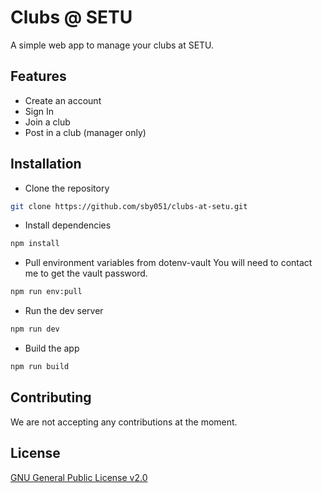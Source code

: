 # Clubs @ SETU

A simple web app to manage your clubs at SETU.

## Features
- Create an account
- Sign In
- Join a club
- Post in a club (manager only)
  
## Installation
- Clone the repository
```bash
git clone https://github.com/sby051/clubs-at-setu.git
```

- Install dependencies
```bash
npm install
```

- Pull environment variables from dotenv-vault
You will need to contact me to get the vault password.
```bash
npm run env:pull
```

- Run the dev server
```bash
npm run dev
```

- Build the app
```bash
npm run build
```

## Contributing
We are not accepting any contributions at the moment.

## License
[GNU General Public License v2.0](https://opensource.org/license/gpl-2-0/)
